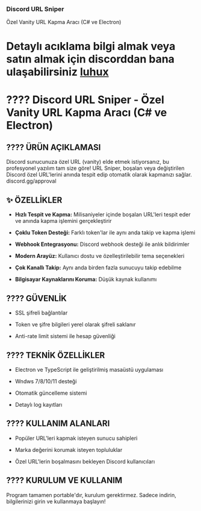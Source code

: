 ### Discord URL Sniper
Özel Vanity URL Kapma Aracı (C# ve Electron)

# Detaylı acıklama bilgi almak veya satın almak için discorddan bana ulaşabilirsiniz [luhux](https://discord.com/users/341592492224806914)

# ???? Discord URL Sniper - Özel Vanity URL Kapma Aracı (C# ve Electron)

## ???? ÜRÜN AÇIKLAMASI

Discord sunucunuza özel URL (vanity) elde etmek istiyorsanız, bu profesyonel yazılım tam size göre! URL Sniper, boşalan veya değiştirilen Discord özel URL'lerini anında tespit edip otomatik olarak kapmanızı sağlar. discord.gg/approval

## ✨ ÖZELLİKLER

- **Hızlı Tespit ve Kapma:** Milisaniyeler içinde boşalan URL'leri tespit eder ve anında kapma işlemini gerçekleştirir

- **Çoklu Token Desteği:** Farklı token'lar ile aynı anda takip ve kapma işlemi

- **Webhook Entegrasyonu:** Discord webhook desteği ile anlık bildirimler

- **Modern Arayüz:** Kullanıcı dostu ve özelleştirilebilir tema seçenekleri

- **Çok Kanallı Takip:** Aynı anda birden fazla sunucuyu takip edebilme

- **Bilgisayar Kaynaklarını Koruma:** Düşük kaynak kullanımı

## ????️ GÜVENLİK

- SSL şifreli bağlantılar

- Token ve şifre bilgileri yerel olarak şifreli saklanır

- Anti-rate limit sistemi ile hesap güvenliği

## ???? TEKNİK ÖZELLİKLER

- Electron ve TypeScript ile geliştirilmiş masaüstü uygulaması

- Wndws 7/8/10/11 desteği

- Otomatik güncelleme sistemi

- Detaylı log kayıtları

## ???? KULLANIM ALANLARI

- Popüler URL'leri kapmak isteyen sunucu sahipleri

- Marka değerini korumak isteyen topluluklar

- Özel URL'lerin boşalmasını bekleyen Discord kullanıcıları

## ???? KURULUM VE KULLANIM

Program tamamen portable'dır, kurulum gerektirmez. Sadece indirin, bilgilerinizi girin ve kullanmaya başlayın!
